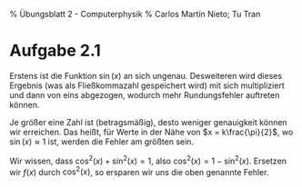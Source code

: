 % Übungsblatt 2 - Computerphysik
% Carlos Martín Nieto; Tu Tran

# Aufgabe 2.1

Erstens ist die Funktion $\sin(x)$ an sich ungenau. Desweiteren wird dieses Ergebnis (was als Fließkommazahl gespeichert wird) mit sich multipliziert und dann von eins abgezogen, wodurch mehr Rundungsfehler auftreten können.

Je größer eine Zahl ist (betragsmäßig), desto weniger genauigkeit können wir erreichen. Das heißt, für Werte in der Nähe von $x = k\frac{\pi}{2}$, wo $\sin(x) \approx 1$ ist, werden die Fehler am größten sein.

Wir wissen, dass $\cos^2(x) + \sin^2(x) = 1$, also $\cos^2(x) = 1 - \sin^2(x)$. Ersetzen wir $f(x)$ durch $\cos^2(x)$, so ersparen wir uns die oben genannte Fehler.
